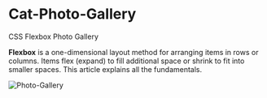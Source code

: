 # Cat-Photo-Gallery
CSS Flexbox Photo Gallery

**Flexbox** is a one-dimensional layout method for arranging items in rows or columns. Items flex (expand) to fill additional space or shrink to fit into smaller spaces. This article explains all the fundamentals.

![Photo-Gallery](https://user-images.githubusercontent.com/77103357/201178799-fe81b28d-1f27-4eeb-ada1-3cef3f7dc03e.png)
